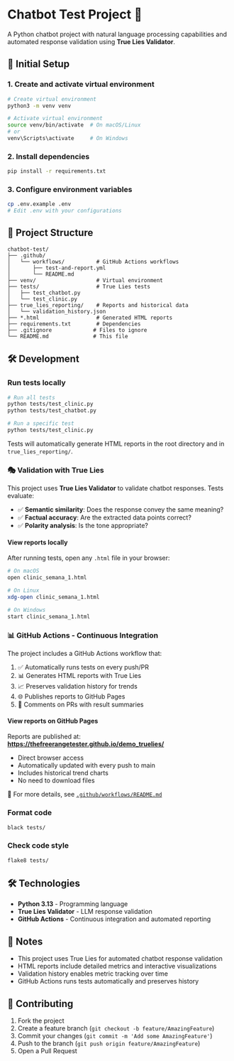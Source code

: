 # Chatbot Test Project 🤖

A Python chatbot project with natural language processing capabilities and automated response validation using **True Lies Validator**.

## 🚀 Initial Setup

### 1. Create and activate virtual environment

```bash
# Create virtual environment
python3 -m venv venv

# Activate virtual environment
source venv/bin/activate  # On macOS/Linux
# or
venv\Scripts\activate     # On Windows
```

### 2. Install dependencies

```bash
pip install -r requirements.txt
```

### 3. Configure environment variables

```bash
cp .env.example .env
# Edit .env with your configurations
```

## 📁 Project Structure

```
chatbot-test/
├── .github/
│   └── workflows/          # GitHub Actions workflows
│       ├── test-and-report.yml
│       └── README.md
├── venv/                   # Virtual environment
├── tests/                  # True Lies tests
│   ├── test_chatbot.py
│   └── test_clinic.py
├── true_lies_reporting/    # Reports and historical data
│   └── validation_history.json
├── *.html                  # Generated HTML reports
├── requirements.txt        # Dependencies
├── .gitignore             # Files to ignore
└── README.md              # This file
```

## 🛠️ Development

### Run tests locally

```bash
# Run all tests
python tests/test_clinic.py
python tests/test_chatbot.py

# Run a specific test
python tests/test_clinic.py
```

Tests will automatically generate HTML reports in the root directory and in `true_lies_reporting/`.

### 🎭 Validation with True Lies

This project uses **True Lies Validator** to validate chatbot responses. Tests evaluate:

- ✅ **Semantic similarity**: Does the response convey the same meaning?
- ✅ **Factual accuracy**: Are the extracted data points correct?
- ✅ **Polarity analysis**: Is the tone appropriate?

#### View reports locally

After running tests, open any `.html` file in your browser:

```bash
# On macOS
open clinic_semana_1.html

# On Linux
xdg-open clinic_semana_1.html

# On Windows
start clinic_semana_1.html
```

### 📊 GitHub Actions - Continuous Integration

The project includes a GitHub Actions workflow that:

1. ✅ Automatically runs tests on every push/PR
2. 📊 Generates HTML reports with True Lies
3. 📈 Preserves validation history for trends
4. 🌐 Publishes reports to GitHub Pages
5. 💬 Comments on PRs with result summaries

#### View reports on GitHub Pages

Reports are published at: **https://thefreerangetester.github.io/demo_truelies/**

- Direct browser access
- Automatically updated with every push to main
- Includes historical trend charts
- No need to download files

📖 For more details, see [`.github/workflows/README.md`](.github/workflows/README.md)

### Format code

```bash
black tests/
```

### Check code style

```bash
flake8 tests/
```

## 🛠️ Technologies

- **Python 3.13** - Programming language
- **True Lies Validator** - LLM response validation
- **GitHub Actions** - Continuous integration and automated reporting

## 📝 Notes

- This project uses True Lies for automated chatbot response validation
- HTML reports include detailed metrics and interactive visualizations
- Validation history enables metric tracking over time
- GitHub Actions runs tests automatically and preserves history

## 🤝 Contributing

1. Fork the project
2. Create a feature branch (`git checkout -b feature/AmazingFeature`)
3. Commit your changes (`git commit -m 'Add some AmazingFeature'`)
4. Push to the branch (`git push origin feature/AmazingFeature`)
5. Open a Pull Request
